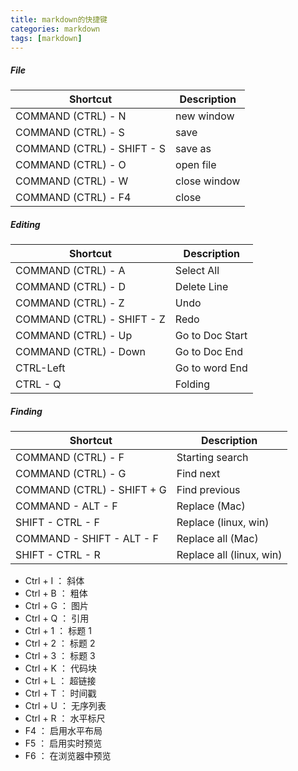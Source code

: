 ```yaml
---
title: markdown的快捷键
categories: markdown  
tags: [markdown]
---
```



##### File
Shortcut                         | Description
---------------------------------|-------------------
COMMAND (CTRL) - N               | new window
COMMAND (CTRL) - S               | save
COMMAND (CTRL) - SHIFT - S       | save as
COMMAND (CTRL) - O               | open file
COMMAND (CTRL) - W               | close window
COMMAND (CTRL) - F4              | close




##### Editing
 Shortcut                    | Description
-----------------------------|---------------------
COMMAND (CTRL) - A           | Select All
COMMAND (CTRL) - D           | Delete Line
COMMAND (CTRL) - Z           | Undo
COMMAND (CTRL) - SHIFT - Z   | Redo
COMMAND (CTRL) - Up          | Go to Doc Start
COMMAND (CTRL) - Down        | Go to Doc End
CTRL-Left				     | Go to word End
CTRL - Q                     | Folding


##### Finding
Shortcut                     | Description
-----------------------------|-------------------
COMMAND (CTRL) - F           | Starting search
COMMAND (CTRL) - G           | Find next
COMMAND (CTRL) - SHIFT + G   | Find previous
COMMAND - ALT - F            | Replace (Mac)
SHIFT - CTRL - F             | Replace (linux, win)
COMMAND - SHIFT - ALT - F    | Replace all (Mac)
SHIFT - CTRL - R             | Replace all (linux, win)


* Ctrl + I ： 斜体
* Ctrl + B ： 粗体
* Ctrl + G ： 图片
* Ctrl + Q ： 引用
* Ctrl + 1 ： 标题 1
* Ctrl + 2 ： 标题 2
* Ctrl + 3 ： 标题 3
* Ctrl + K ： 代码块
* Ctrl + L ： 超链接
* Ctrl + T ： 时间戳
* Ctrl + U ： 无序列表
* Ctrl + R ： 水平标尺
* F4 ： 启用水平布局
* F5 ： 启用实时预览
* F6 ： 在浏览器中预览


